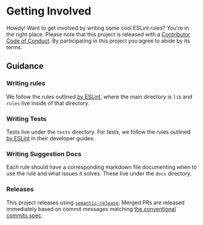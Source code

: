# Getting Involved

Howdy! Want to get involved by writing some cool ESLint rules? You're in the right place. Please note that this project is released with a [Contributor Code of Conduct](CODE_OF_CONDUCT.md). By participating in this project you agree to abide by its terms.

## Guidance

### Writing rules

We follow the rules outlined [by ESLint](https://eslint.org/docs/developer-guide/working-with-rules), where the main directory is `lib` and `rules` live inside of that directory.

### Writing Tests

Tests live under the `tests` directory. For tests, we follow the rules outlined [by ESLint](https://eslint.org/docs/developer-guide/working-with-rules#rule-unit-tests-1) in their developer guides.

### Writing Suggestion Docs

Each rule should have a corresponding markdown file documenting when to use the rule and what issues it solves. These live under the `docs` directory.

### Releases

This project releases using [`semantic-release`](https://github.com/semantic-release/semantic-release). Merged PRs are released immediately based on commit messages matching [the conventional commits spec](https://www.conventionalcommits.org/en/v1.0.0/).